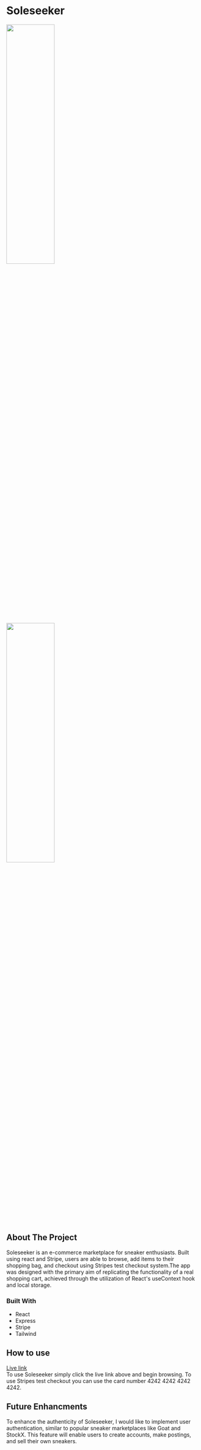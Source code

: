 # Soleseeker

<div>
  <img src="https://i.imgur.com/JEtS7Ht.png" width="50%" height="40%" >          
  <img src="https://i.imgur.com/n7GZMew.png" width="50%" height="40%" >
<div/>

## About The Project

Soleseeker is an e-commerce marketplace for sneaker enthusiasts. Built using react and Stripe, users are able to browse, add items to their shopping bag, and checkout using Stripes test checkout system.The app was designed with the primary aim of replicating the functionality of a real shopping cart, achieved through the utilization of React's useContext hook and local storage.

### Built With

- React
- Express
- Stripe
- Tailwind

## How to use

<a href='https://soleseeker.vercel.app/'>Live link<a/>
<br/>
To use Soleseeker simply click the live link above and begin browsing. To use Stripes test checkout you can use the card number 4242 4242 4242 4242.

## Future Enhancments

To enhance the authenticity of Soleseeker, I would like to implement user authentication, similar to popular sneaker marketplaces like Goat and StockX. This feature will enable users to create accounts, make postings, and sell their own sneakers.
